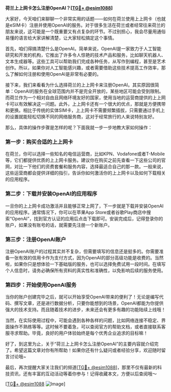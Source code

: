 **荷兰上上网卡怎么注册OpenAI？[[TG💪+ @esim1088](https://t.me/s/esim1088)]**

大家好，今天咱们来聊聊一个非常实用的话题——如何在荷兰使用上上网卡（也就是eSIM卡）注册并使用OpenAI的服务。对于很多生活在荷兰或者经常往来荷兰的朋友来说，这可能是一个既重要又有点复杂的环节。不过别担心，我会尽量用通俗易懂的语言给大家讲解清楚，让大家轻松搞定这个事情。

首先，咱们得搞清楚什么是OpenAI。简单来说，OpenAI是一家致力于人工智能研究和开发的机构，它推出了许多令人惊艳的技术产品和服务，比如聊天机器人、文本生成器等。这些工具可以帮助我们完成各种任务，从写作到编程，甚至是艺术创作。所以，如果你对人工智能感兴趣，或者需要借助这些技术提高工作效率，那么了解如何注册和使用OpenAI是非常有必要的。

接下来，我们来看看为什么选择荷兰的上上网卡来注册OpenAI。其实原因很简单：OpenAI的服务在全球范围内并不是完全开放的，某些地区可能会受到限制。而荷兰作为一个相对自由且网络环境友好的国家，使用当地的运营商提供的上上网卡可以有效解决这一问题。此外，上上网卡还有一个很大的优点，那就是方便携带和更换。相比于传统的实体SIM卡，上上网卡不需要频繁插拔，只需要通过手机上的设置就能轻松切换不同的网络服务商，这对于经常旅行的人来说特别友好。

那么，具体的操作步骤是怎样的呢？下面我就一步一步地教大家如何操作：

### 第一步：购买合适的上上网卡
在荷兰，你可以选择一些知名的电信运营商，比如KPN、Vodafone或者T-Mobile等，它们都提供优质的上上网卡服务。建议你在购买之前先查看一下这些公司的官网，对比一下他们的资费套餐和服务内容，选择最适合自己的那一款。一般来说，这些运营商都会提供详细的指引，告诉你如何激活你的上上网卡以及如何下载相关的应用程序。

### 第二步：下载并安装OpenAI的应用程序
一旦你的上上网卡成功激活并且能够正常上网了，下一步就是下载并安装OpenAI的应用程序。通常情况下，你可以在苹果App Store或者谷歌Play商店中搜索“OpenAI”，找到官方认证的应用后点击下载即可。安装完成后，记得登录你的账户，如果没有账号的话，就需要先注册一个新账户。

### 第三步：注册OpenAI账户
注册OpenAI账户的过程其实并不复杂，但需要填写的信息还是挺多的。你需要准备一张有效的信用卡作为支付方式，因为OpenAI的部分高级功能是收费的。当然啦，如果你只是想体验一下基础版的服务，也可以选择免费试用一段时间。在填写个人信息时，请务必确保所有资料的真实性和准确性，以免影响后续的服务使用。

### 第四步：开始使用OpenAI服务
当你的账户创建完毕之后，就可以开始享受OpenAI带来的便利了！无论是编写代码、撰写文章，还是进行数据分析，只要你能想到的场景，OpenAI都能为你提供强大的技术支持。而且随着技术的进步，未来还会有更多有趣的功能陆续上线哦！

当然，在实际使用过程中，可能会遇到各种各样的问题，比如网络连接不稳定、界面操作不熟练等等。这时候不要着急，可以查阅官方的帮助文档，或者直接联系客服寻求帮助。毕竟，良好的用户体验始终是每个优秀企业追求的目标嘛！

好了，到这里为止，关于“荷兰上上网卡怎么注册OpenAI”的主要内容就介绍完了。希望这篇文章对你有所帮助！如果你还有什么疑问或者经验分享，欢迎随时留言讨论哦~

最后，再次提醒大家关注我们的频道[[TG💪+ @esim1088](https://t.me/s/esim1088)]，那里不仅有最新的科技资讯，还有丰富的互动活动等着你参与！记得收藏本文，方便以后查阅哦～

[[TG💪+ @esim1088](https://t.me/s/esim1088) ![Image](https://i.postimg.cc/4NQfJmqS/Snipaste-2025-05-13-00-14-12.png)]